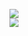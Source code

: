 [![](https://img.shields.io/badge/Made%20With-Github%20Spray-lightgrey.svg?style=for-the-badge&logo=github)](https://github.com/Annihil/github-spray#4220)  
[![](https://i.imgur.com/2DrTn0Z.gif)](https://github.com/Annihil/github-spray)